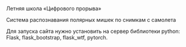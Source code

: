 
Летняя школа «Цифрового прорыва»


Система распознавания полярных мишек по снимкам с самолета

Для запуска сайта нужно установить на сервер библиотеки python: Flask, flask_bootstrap, flask_wtf, pytorch.
